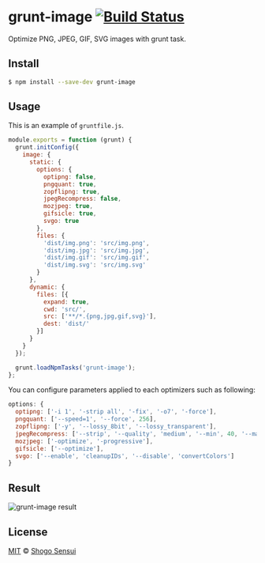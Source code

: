 # grunt-image [![Build Status](https://travis-ci.org/1000ch/grunt-image.svg?branch=master)](https://travis-ci.org/1000ch/grunt-image)

Optimize PNG, JPEG, GIF, SVG images with grunt task.

## Install

```bash
$ npm install --save-dev grunt-image
```

## Usage

This is an example of `gruntfile.js`.

```javascript
module.exports = function (grunt) {
  grunt.initConfig({
    image: {
      static: {
        options: {
          optipng: false,
          pngquant: true,
          zopflipng: true,
          jpegRecompress: false,
          mozjpeg: true,
          gifsicle: true,
          svgo: true
        },
        files: {
          'dist/img.png': 'src/img.png',
          'dist/img.jpg': 'src/img.jpg',
          'dist/img.gif': 'src/img.gif',
          'dist/img.svg': 'src/img.svg'
        }
      },
      dynamic: {
        files: [{
          expand: true,
          cwd: 'src/',
          src: ['**/*.{png,jpg,gif,svg}'],
          dest: 'dist/'
        }]
      }
    }
  });

  grunt.loadNpmTasks('grunt-image');
};
```

You can configure parameters applied to each optimizers such as following:

```javascript
options: {
  optipng: ['-i 1', '-strip all', '-fix', '-o7', '-force'],
  pngquant: ['--speed=1', '--force', 256],
  zopflipng: ['-y', '--lossy_8bit', '--lossy_transparent'],
  jpegRecompress: ['--strip', '--quality', 'medium', '--min', 40, '--max', 80],
  mozjpeg: ['-optimize', '-progressive'],
  gifsicle: ['--optimize'],
  svgo: ['--enable', 'cleanupIDs', '--disable', 'convertColors']
}
```

## Result

![grunt-image result](https://raw.github.com/1000ch/grunt-image/master/screenshot/terminal.png)

## License

[MIT](https://1000ch.mit-license.org) © [Shogo Sensui](https://github.com/1000ch)

